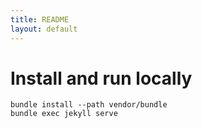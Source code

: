 ```yaml
---
title: README
layout: default
---
```


Install and run locally
=======================

```
bundle install --path vendor/bundle
bundle exec jekyll serve
```
